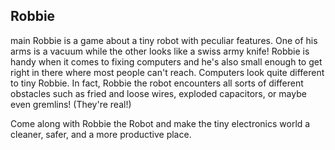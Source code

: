 ## Robbie
main
Robbie is a game about a tiny robot with peculiar features. One of his arms is a vacuum while the other looks like a swiss army knife! Robbie is handy when it comes to fixing computers and he's also small enough to get right in there where most people can't reach. Computers look quite different to tiny Robbie. In fact, Robbie the robot encounters all sorts of different obstacles such as fried and loose wires, exploded capacitors, or maybe even gremlins! (They're real!)

Come along with Robbie the Robot and make the tiny electronics world a cleaner, safer, and a more productive place.
